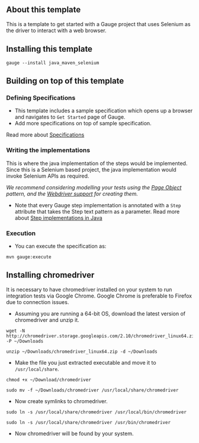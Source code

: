 ## About this template

This is a template to get started with a Gauge project that uses Selenium as the driver to interact with a web browser.

## Installing this template

    gauge --install java_maven_selenium

## Building on top of this template

### Defining Specifications

* This template includes a sample specification which opens up a browser and navigates to `Get Started` page of Gauge.
* Add more specifications on top of sample specification.

Read more about [Specifications](http://getgauge.io/documentation/user/current/specifications/README.html)

### Writing the implementations

This is where the java implementation of the steps would be implemented. Since this is a Selenium based project, the java implementation would invoke Selenium APIs as required.

_We recommend considering modelling your tests using the [Page Object](https://github.com/SeleniumHQ/selenium/wiki/PageObjects) pattern, and the [Webdriver support](https://github.com/SeleniumHQ/selenium/wiki/PageFactory) for creating them._

- Note that every Gauge step implementation is annotated with a `Step` attribute that takes the Step text pattern as a parameter.
Read more about [Step implementations in Java](http://getgauge.io/documentation/user/current/test_code/java/java.html)

### Execution

* You can execute the specification as:

```
mvn gauge:execute
```

## Installing chromedriver

It is necessary to have chromedriver installed on your system to run integration tests via Google Chrome. Google Chrome is preferable to Firefox due to connection issues.

- Assuming you are running a 64-bit OS, download the latest version of chromedriver and unzip it.
```
wget -N http://chromedriver.storage.googleapis.com/2.10/chromedriver_linux64.zip -P ~/Downloads
```
```
unzip ~/Downloads/chromedriver_linux64.zip -d ~/Downloads
```
- Make the file you just extracted executable and move it to `/usr/local/share`.
```
chmod +x ~/Download/chromedriver
```
```
sudo mv -f ~/Downloads/chromedriver /usr/local/share/chromedriver
```
- Now create symlinks to chromedriver.
```
sudo ln -s /usr/local/share/chromedriver /usr/local/bin/chromedriver
```
```   
sudo ln -s /usr/local/share/chromedriver /usr/bin/chromedriver
```
- Now chromedriver will be found by your system.    
